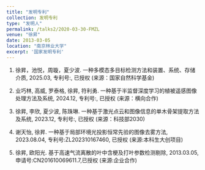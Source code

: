 ```yaml
---
title: "发明专利"
collection: 发明专利
type: "发明人"
permalink: /talks2/2020-03-30-FMZL
venue: "徐昇"
date: 2013-03-05
location: "南京林业大学"
excerpt: '国家发明专利'
---
```


1.  徐昇，池悦，周璇，夏少波. 一种多模态多目标检测方法和装置、系统、存储介质, 2025.03, 专利号:, 已授权 (来源：国家自然科学基金)

1. 业巧林, 高威, 罗泰格, 徐昇, 符利勇. 一种基于半监督深度学习的植被遥感图像处理方法及系统, 2024.12, 专利号:, 已授权 (来源：横向合作)

1. 徐昇, 李欣, 夏少波, 陈珠琳. 一种基于激光点云和图像信息的单木骨架提取方法及系统, 2023.12, 专利号:, 已授权 (来源：科技部2030)

1. 谢天怡, 徐昇. 一种基于局部环境光投影恒常先验的图像去雾方法, 2023.08.04, 专利号:ZL202310167460, 已授权 (来源:本科生大创项目)


1. 徐昇, 欧阳光. 基于高速气流离散的叶中含梗及打叶参数检测剔除, 2013.03.05, 申请号:CN201610069611.7,已授权 (来源:企业合作)
